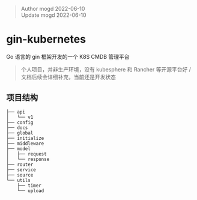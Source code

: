 > Author mogd 2022-06-10
> \
> Update mogd 2022-06-10

# gin-kubernetes

Go 语言的 gin 框架开发的一个 K8S CMDB 管理平台

> 个人项目，并非生产环境，没有 kubesphere 和 Rancher 等开源平台好
> /
> 文档后续会详细补充，当前还是开发状态

## 项目结构
```
├── api
│   └── v1
├── config
├── docs
├── global
├── initialize
├── middleware
├── model
│   ├── request
│   └── response
├── router
├── service
├── source
└── utils
    ├── timer
    └── upload
```